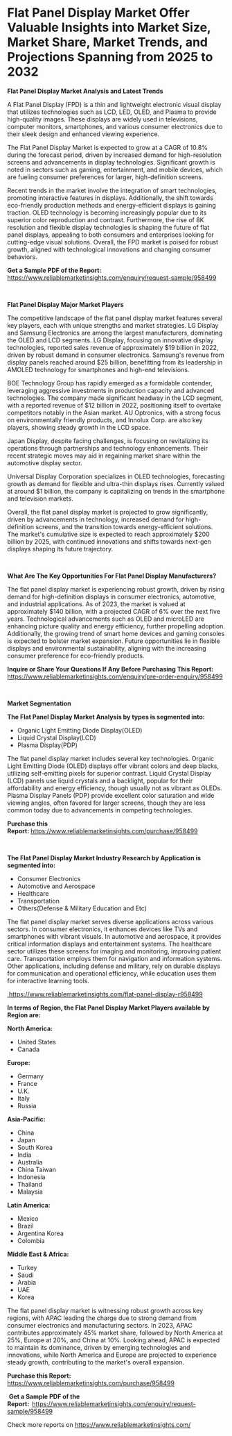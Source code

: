 <p><h1>Flat Panel Display Market Offer Valuable Insights into Market Size, Market Share, Market Trends, and Projections Spanning from 2025 to 2032</h1></p><p><strong>Flat Panel Display Market Analysis and Latest Trends</strong></p>
<p><p>A Flat Panel Display (FPD) is a thin and lightweight electronic visual display that utilizes technologies such as LCD, LED, OLED, and Plasma to provide high-quality images. These displays are widely used in televisions, computer monitors, smartphones, and various consumer electronics due to their sleek design and enhanced viewing experience.</p><p>The Flat Panel Display Market is expected to grow at a CAGR of 10.8% during the forecast period, driven by increased demand for high-resolution screens and advancements in display technologies. Significant growth is noted in sectors such as gaming, entertainment, and mobile devices, which are fueling consumer preferences for larger, high-definition screens.</p><p>Recent trends in the market involve the integration of smart technologies, promoting interactive features in displays. Additionally, the shift towards eco-friendly production methods and energy-efficient displays is gaining traction. OLED technology is becoming increasingly popular due to its superior color reproduction and contrast. Furthermore, the rise of 8K resolution and flexible display technologies is shaping the future of flat panel displays, appealing to both consumers and enterprises looking for cutting-edge visual solutions. Overall, the FPD market is poised for robust growth, aligned with technological innovations and changing consumer behaviors.</p></p>
<p><strong>Get a Sample PDF of the Report:&nbsp;</strong> <a href="https://www.reliablemarketinsights.com/enquiry/request-sample/958499?utm_campaign=2248&utm_medium=2&utm_source=Github&utm_content=ia&utm_term=11022025&utm_id=flat-panel-display">https://www.reliablemarketinsights.com/enquiry/request-sample/958499</a></p>
<p>&nbsp;</p>
<p><strong>Flat Panel Display Major Market Players</strong></p>
<p><p>The competitive landscape of the flat panel display market features several key players, each with unique strengths and market strategies. LG Display and Samsung Electronics are among the largest manufacturers, dominating the OLED and LCD segments. LG Display, focusing on innovative display technologies, reported sales revenue of approximately $19 billion in 2022, driven by robust demand in consumer electronics. Samsung's revenue from display panels reached around $25 billion, benefitting from its leadership in AMOLED technology for smartphones and high-end televisions.</p><p>BOE Technology Group has rapidly emerged as a formidable contender, leveraging aggressive investments in production capacity and advanced technologies. The company made significant headway in the LCD segment, with a reported revenue of $12 billion in 2022, positioning itself to overtake competitors notably in the Asian market. AU Optronics, with a strong focus on environmentally friendly products, and Innolux Corp. are also key players, showing steady growth in the LCD space.</p><p>Japan Display, despite facing challenges, is focusing on revitalizing its operations through partnerships and technology enhancements. Their recent strategic moves may aid in regaining market share within the automotive display sector.</p><p>Universal Display Corporation specializes in OLED technologies, forecasting growth as demand for flexible and ultra-thin displays rises. Currently valued at around $1 billion, the company is capitalizing on trends in the smartphone and television markets.</p><p>Overall, the flat panel display market is projected to grow significantly, driven by advancements in technology, increased demand for high-definition screens, and the transition towards energy-efficient solutions. The market's cumulative size is expected to reach approximately $200 billion by 2025, with continued innovations and shifts towards next-gen displays shaping its future trajectory.</p></p>
<p>&nbsp;</p>
<p><strong>What Are The Key Opportunities For Flat Panel Display Manufacturers?</strong></p>
<p><p>The flat panel display market is experiencing robust growth, driven by rising demand for high-definition displays in consumer electronics, automotive, and industrial applications. As of 2023, the market is valued at approximately $140 billion, with a projected CAGR of 6% over the next five years. Technological advancements such as OLED and microLED are enhancing picture quality and energy efficiency, further propelling adoption. Additionally, the growing trend of smart home devices and gaming consoles is expected to bolster market expansion. Future opportunities lie in flexible displays and environmental sustainability, aligning with the increasing consumer preference for eco-friendly products.</p></p>
<p><strong>Inquire or Share Your Questions If Any Before Purchasing This Report:</strong> <a href="https://www.reliablemarketinsights.com/enquiry/pre-order-enquiry/958499?utm_campaign=2248&utm_medium=2&utm_source=Github&utm_content=ia&utm_term=11022025&utm_id=flat-panel-display">https://www.reliablemarketinsights.com/enquiry/pre-order-enquiry/958499</a></p>
<p>&nbsp;</p>
<p><strong>Market Segmentation</strong></p>
<p><strong>The Flat Panel Display Market Analysis by types is segmented into:</strong></p>
<p><ul><li>Organic Light Emitting Diode Display(OLED)</li><li>Liquid Crystal Display(LCD)</li><li>Plasma Display(PDP)</li></ul></p>
<p><p>The flat panel display market includes several key technologies. Organic Light Emitting Diode (OLED) displays offer vibrant colors and deep blacks, utilizing self-emitting pixels for superior contrast. Liquid Crystal Display (LCD) panels use liquid crystals and a backlight, popular for their affordability and energy efficiency, though usually not as vibrant as OLEDs. Plasma Display Panels (PDP) provide excellent color saturation and wide viewing angles, often favored for larger screens, though they are less common today due to advancements in competing technologies.</p></p>
<p><strong>Purchase this Report:&nbsp;</strong><a href="https://www.reliablemarketinsights.com/purchase/958499?utm_campaign=2248&utm_medium=2&utm_source=Github&utm_content=ia&utm_term=11022025&utm_id=flat-panel-display">https://www.reliablemarketinsights.com/purchase/958499</a></p>
<p>&nbsp;</p>
<p><strong>The Flat Panel Display Market Industry Research by Application is segmented into:</strong></p>
<p><ul><li>Consumer Electronics</li><li>Automotive and Aerospace</li><li>Healthcare</li><li>Transportation</li><li>Others(Defense & Military Education and Etc)</li></ul></p>
<p><p>The flat panel display market serves diverse applications across various sectors. In consumer electronics, it enhances devices like TVs and smartphones with vibrant visuals. In automotive and aerospace, it provides critical information displays and entertainment systems. The healthcare sector utilizes these screens for imaging and monitoring, improving patient care. Transportation employs them for navigation and information systems. Other applications, including defense and military, rely on durable displays for communication and operational efficiency, while education uses them for interactive learning tools.</p></p>
<p><a href="https://www.reliablemarketinsights.com/flat-panel-display-r958499?utm_campaign=2248&utm_medium=2&utm_source=Github&utm_content=ia&utm_term=11022025&utm_id=flat-panel-display">&nbsp;https://www.reliablemarketinsights.com/flat-panel-display-r958499</a></p>
<p><strong>In terms of Region, the Flat Panel Display Market Players available by Region are:</strong></p>
<p>
    <p> <strong> North America: </strong>
        <ul>
            <li>United States</li>
            <li>Canada</li>
        </ul>
        </p> 
    <p> <strong> Europe: </strong>
        <ul>
            <li>Germany</li>
            <li>France</li>
            <li>U.K.</li>
            <li>Italy</li>
            <li>Russia</li>
        </ul>
        </p> 
    <p> <strong> Asia-Pacific: </strong>
        <ul>
            <li>China</li>
            <li>Japan</li>
            <li>South Korea</li>
            <li>India</li>
            <li>Australia</li>
            <li>China Taiwan</li>
            <li>Indonesia</li>
            <li>Thailand</li>
            <li>Malaysia</li>
        </ul>
        </p> 
    <p> <strong> Latin America: </strong>
        <ul>
            <li>Mexico</li>
            <li>Brazil</li>
            <li>Argentina Korea</li>
            <li>Colombia</li>
        </ul>
        </p> 
    <p> <strong> Middle East & Africa: </strong>
        <ul>
            <li>Turkey</li>
            <li>Saudi</li>
            <li>Arabia</li>
            <li>UAE</li>
            <li>Korea</li>
        </ul>
    </p>
    </p>
<p><p>The flat panel display market is witnessing robust growth across key regions, with APAC leading the charge due to strong demand from consumer electronics and manufacturing sectors. In 2023, APAC contributes approximately 45% market share, followed by North America at 25%, Europe at 20%, and China at 10%. Looking ahead, APAC is expected to maintain its dominance, driven by emerging technologies and innovations, while North America and Europe are projected to experience steady growth, contributing to the market's overall expansion.</p></p>
<p><strong>Purchase this Report: </strong><a href="https://www.reliablemarketinsights.com/purchase/958499?utm_campaign=2248&utm_medium=2&utm_source=Github&utm_content=ia&utm_term=11022025&utm_id=flat-panel-display">https://www.reliablemarketinsights.com/purchase/958499</a></p>
<p>&nbsp;<strong>Get a Sample PDF of the Report:&nbsp;&nbsp;</strong><a href="https://www.reliablemarketinsights.com/enquiry/request-sample/958499?utm_campaign=2248&utm_medium=2&utm_source=Github&utm_content=ia&utm_term=11022025&utm_id=flat-panel-display">https://www.reliablemarketinsights.com/enquiry/request-sample/958499</a></p>
<p><strong></strong></p>
<p>Check more reports on <a href="https://www.reliablemarketinsights.com/?utm_campaign=2248&utm_medium=2&utm_source=Github&utm_content=ia&utm_term=11022025&utm_id=flat-panel-display">https://www.reliablemarketinsights.com/</a></p>